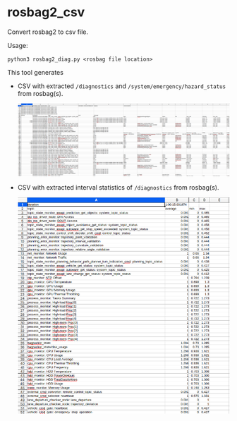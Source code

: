 # rosbag2_csv
Convert rosbag2 to csv file.

Usage:
```console
python3 rosbag2_diag.py <rosbag file location>
```
This tool generates

- CSV with extracted `/diagnostics` and `/system/emergency/hazard_status` from rosbag(s).

  ![rosbag](./images/rosbag_csv.png)

- CSV with extracted interval statistics of `/diagnostics` from rosbag(s).

  ![rosbag](./images/interval_csv.png)